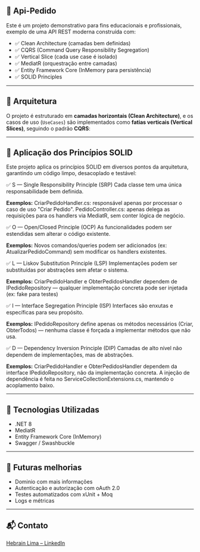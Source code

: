 ## 🧱 Api-Pedido

Este é um projeto demonstrativo para fins educacionais e profissionais, exemplo de uma API REST moderna construída com:

- ✅ Clean Architecture (camadas bem definidas)
- ✅ CQRS (Command Query Responsibility Segregation)
- ✅ Vertical Slice (cada use case é isolado)
- ✅ MediatR (orquestração entre camadas)
- ✅ Entity Framework Core (InMemory para persistência)
- ✅ SOLID Principles

---

## 📐 Arquitetura

O projeto é estruturado em **camadas horizontais (Clean Architecture)**, e os casos de uso (`UseCases`) são implementados como **fatias verticais (Vertical Slices)**, seguindo o padrão **CQRS**:

---

## 🧠 Aplicação dos Princípios SOLID

Este projeto aplica os princípios SOLID em diversos pontos da arquitetura, garantindo um código limpo, desacoplado e testável:

✅ S — Single Responsibility Principle (SRP)
Cada classe tem uma única responsabilidade bem definida.

**Exemplos:**
CriarPedidoHandler.cs: responsável apenas por processar o caso de uso "Criar Pedido".
PedidoController.cs: apenas delega as requisições para os handlers via MediatR, sem conter lógica de negócio.
</br>

✅ O — Open/Closed Principle (OCP)
As funcionalidades podem ser estendidas sem alterar o código existente.

**Exemplos:**
Novos comandos/queries podem ser adicionados (ex: AtualizarPedidoCommand) sem modificar os handlers existentes.
</br>

✅ L — Liskov Substitution Principle (LSP)
Implementações podem ser substituídas por abstrações sem afetar o sistema.

**Exemplos:**
CriarPedidoHandler e ObterPedidosHandler dependem de IPedidoRepository — qualquer implementação concreta pode ser injetada (ex: fake para testes)
</br>

✅ I — Interface Segregation Principle (ISP)
Interfaces são enxutas e específicas para seu propósito.

**Exemplos:**
IPedidoRepository define apenas os métodos necessários (Criar, ObterTodos) — nenhuma classe é forçada a implementar métodos que não usa.
</br>

✅ D — Dependency Inversion Principle (DIP)
Camadas de alto nível não dependem de implementações, mas de abstrações.

**Exemplos:**
CriarPedidoHandler e ObterPedidosHandler dependem da interface IPedidoRepository, não da implementação concreta.
A injeção de dependência é feita no ServiceCollectionExtensions.cs, mantendo o acoplamento baixo.

---

## 🧰 Tecnologias Utilizadas
- .NET 8
- MediatR
- Entity Framework Core (InMemory)
- Swagger / Swashbuckle

---

## 📌 Futuras melhorias
- Dominio com mais informações
- Autenticação e autorização com oAuth 2.0
- Testes automatizados com xUnit + Moq
- Logs e métricas

---

## 📬 Contato
[Hebrain Lima – LinkedIn](https://www.linkedin.com/in/hebrain-lima/)
